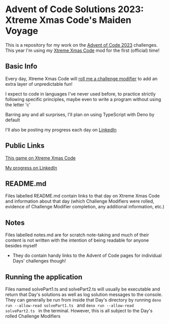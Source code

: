 # Advent of Code Solutions 2023: <br>Xtreme Xmas Code's Maiden Voyage

This is a repository for my work on the [Advent of Code 2023](https://adventofcode.com/2023) challenges. This year I'm using my [Xtreme Xmas Code](https://www.xtremexmascode.com/) mod for the first (official) time!

## Basic Info

Every day, Xtreme Xmas Code will [roll me a challenge modifier](https://www.xtremexmascode.com/about) to add an extra layer of unpredictable fun!

I expect to code in languages I've never used before, to practice strictly following specific principles, maybe even to write a program without using the letter 'c'

Barring any and all surprises, I'll plan on using TypeScript with Deno by default

I'll also be posting my progress each day on [LinkedIn](https://www.linkedin.com/in/kyle-beechly/)

## Public Links

[This game on Xtreme Xmas Code](https://www.xtremexmascode.com/game/public/13/)

[My progress on LinkedIn](https://www.linkedin.com/in/kyle-beechly/recent-activity/all/)

## README.md

Files labelled README.md contain links to that day on Xtreme Xmas Code and information about that day (which Challenge Modifiers were rolled, evidence of Challenge Modifier completion, any additional information, etc.)

## Notes

Files labelled notes.md are for scratch note-taking and much of their
content is not written with the intention of being readable for anyone besides
myself

- They do contain handy links to the Advent of Code pages for individual Days' challenges
  though!

## Running the application

Files named solvePart1.ts and solvePart2.ts will usually be executable and return that Day's solutions as well as log solution messages to the console. They can generally be run from inside that Day's directory by running `deno run --allow-read solvePart1.ts ` and `deno run --allow-read solvePart2.ts ` in the terminal. However, this is all subject to the Day's rolled Challenge Modifiers
